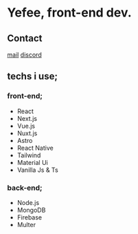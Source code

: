 # Yefee, front-end dev.

## Contact
[mail](mailto:findikliyavuzefe@gmail.com)
[discord](https://discord.com/users/420291800905940992)

## techs i use;

### front-end;
* React
 * Next.js 
* Vue.js
 * Nuxt.js 
* Astro
* React Native
* Tailwind
* Material Ui
* Vanilla Js & Ts

### back-end;
* Node.js
* MongoDB
* Firebase
* Multer
